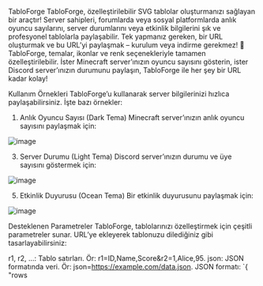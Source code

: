 TabloForge
TabloForge, özelleştirilebilir SVG tablolar oluşturmanızı sağlayan bir araçtır! Server sahipleri, forumlarda veya sosyal platformlarda anlık oyuncu sayılarını, server durumlarını veya etkinlik bilgilerini şık ve profesyonel tablolarla paylaşabilir. Tek yapmanız gereken, bir URL oluşturmak ve bu URL’yi paylaşmak – kurulum veya indirme gerekmez! 🎉
TabloForge, temalar, ikonlar ve renk seçenekleriyle tamamen özelleştirilebilir. İster Minecraft server’ınızın oyuncu sayısını gösterin, ister Discord server’ınızın durumunu paylaşın, TabloForge ile her şey bir URL kadar kolay!

Kullanım Örnekleri
TabloForge’u kullanarak server bilgilerinizi hızlıca paylaşabilirsiniz. İşte bazı örnekler:
1. Anlık Oyuncu Sayısı (Dark Tema)
Minecraft server’ınızın anlık oyuncu sayısını paylaşmak için:

![image](https://tablo-forge.vercel.app/api/table?r1=Server,Players,Status&r2=MyServer,42,[success]&_canvas=400x100&_theme=dark&_size=18&_shadow=true)



3. Server Durumu (Light Tema)
Discord server’ınızın durumu ve üye sayısını göstermek için:

![image](https://tablo-forge.vercel.app/api/table?json=https://tablo-forge.vercel.app/examples/example.json&_canvas=400x200&_thema=dark)



5. Etkinlik Duyurusu (Ocean Tema)
Bir etkinlik duyurusunu paylaşmak için:

![image](https://tablo-forge.vercel.app/api/table?json=https://tablo-forge.vercel.app/examples/example.json&_canvas=400x200&_thema=ocean)




Desteklenen Parametreler
TabloForge, tablolarınızı özelleştirmek için çeşitli parametreler sunar. URL’ye ekleyerek tablonuzu dilediğiniz gibi tasarlayabilirsiniz:

r1, r2, ...: Tablo satırları. Ör: r1=ID,Name,Score&r2=1,Alice,95.
json: JSON formatında veri. Ör: json=https://example.com/data.json.
JSON formatı: `{ "rows



